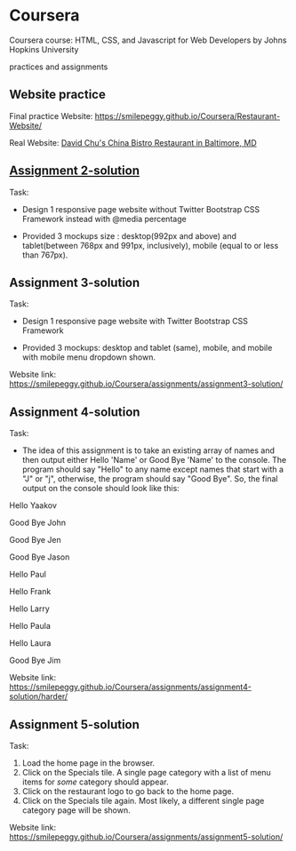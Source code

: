 # Coursera
Coursera course: HTML, CSS, and Javascript for Web Developers by Johns Hopkins University 

practices and assignments

## Website practice 
Final practice Website: https://smilepeggy.github.io/Coursera/Restaurant-Website/

Real Website: [David Chu's China Bistro Restaurant in Baltimore, MD](https://www.davidchuschinabistro.com/#/)


## [Assignment 2-solution](https://smilepeggy.github.io/Coursera/assignments/assignment2-solution/)
Task: 

* Design 1 responsive page website without Twitter Bootstrap CSS Framework instead with @media percentage
 
* Provided 3 mockups size : desktop(992px and above) and tablet(between 768px and 991px, inclusively), mobile (equal to or less than 767px). 

[comment]: <Website link: https://smilepeggy.github.io/Coursera/assignments/assignment2-solution/>


## Assignment 3-solution
Task: 

* Design 1 responsive page website with Twitter Bootstrap CSS Framework 
 
* Provided 3 mockups: desktop and tablet (same), mobile, and mobile with mobile menu dropdown shown. 

Website link: https://smilepeggy.github.io/Coursera/assignments/assignment3-solution/


## Assignment 4-solution
Task: 

* The idea of this assignment is to take an existing array of names and then output either Hello 'Name' or Good Bye 'Name' to the console.
The program should say "Hello" to any name except names that start with a "J" or "j", otherwise, the program should say "Good Bye". So, the final output
on the console should look like this:

Hello Yaakov

Good Bye John

Good Bye Jen

Good Bye Jason

Hello Paul

Hello Frank

Hello Larry

Hello Paula

Hello Laura

Good Bye Jim

Website link: https://smilepeggy.github.io/Coursera/assignments/assignment4-solution/harder/


## Assignment 5-solution
Task: 
1. Load the home page in the browser.
2. Click on the Specials tile. A single page category with a list of menu items for *some* category should appear.
3. Click on the restaurant logo to go back to the home page.
4. Click on the Specials tile again. Most likely, a different single page category page will be
shown.

Website link: https://smilepeggy.github.io/Coursera/assignments/assignment5-solution/



